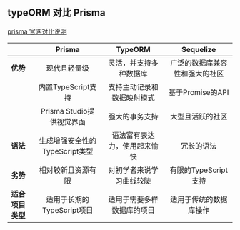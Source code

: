 
## typeORM 对比 Prisma

[prisma 官网对比说明](https://www.prisma.io/docs/concepts/more/comparisons/prisma-and-typeorm#typeorm-vs-prisma)


|                  |             Prisma             |           TypeORM            |           Sequelize            |
| ---------------- | :----------------------------: | :--------------------------: | :----------------------------: |
| **优势**         |          现代且轻量级          |    灵活，并支持多种数据库    | 广泛的数据库兼容性和强大的社区 |
|                  |       内置TypeScript支持       |  支持主动记录和数据映射模式  |        基于Promise的API        |
|                  |   Prisma Studio提供视觉界面    |        强大的事务支持        |        大型且活跃的社区        |
| **语法**         | 生成增强安全性的TypeScript类型 | 语法富有表达力，使用起来愉快 |           冗长的语法           |
| **劣势**         |       相对较新且资源有限       |   对初学者来说学习曲线较陡   |      有限的TypeScript支持      |
| **适合项目类型** |   适用于长期的TypeScript项目   |  适用于需要多样数据库的项目  |     适用于传统的数据库操作     |

